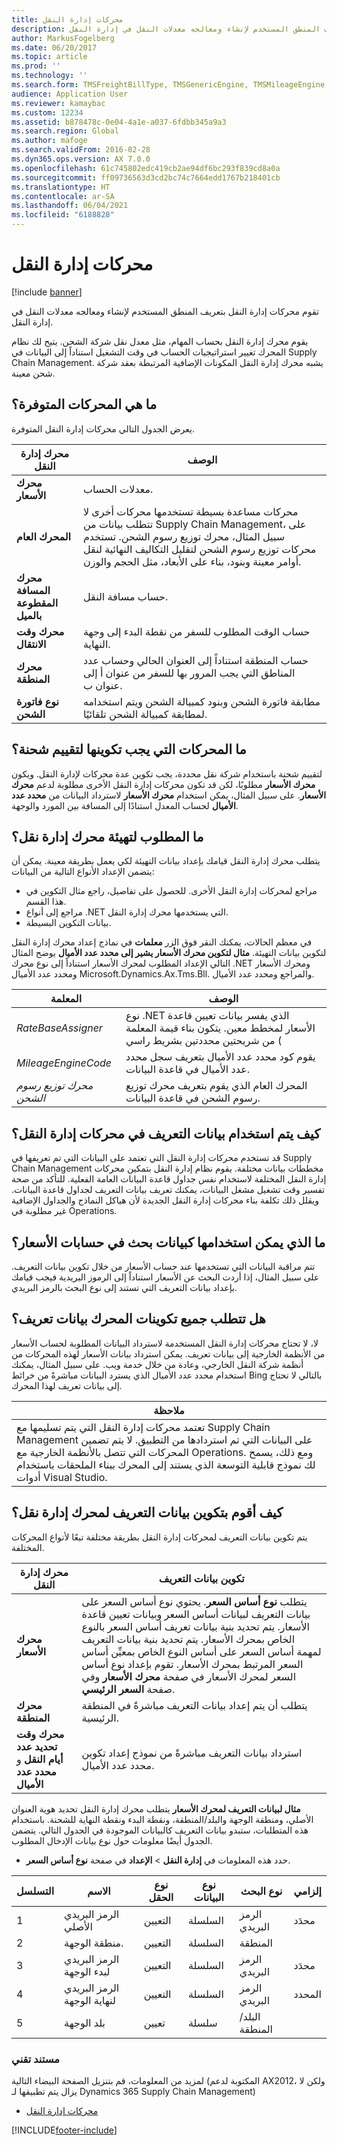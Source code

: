 ```yaml
---
title: محركات إدارة النقل
description: تقوم محركات إدارة النقل بتعريف المنطق المستخدم لإنشاء ومعالجه معدلات النقل في إدارة النقل.
author: MarkusFogelberg
ms.date: 06/20/2017
ms.topic: article
ms.prod: ''
ms.technology: ''
ms.search.form: TMSFreightBillType, TMSGenericEngine, TMSMileageEngine, TMSRateEngine, TMSTransitTimeEngine, TMSZoneEngine, TMSFreightBillTypeAssignment, TMSZoneMaster, TMSEngineParameters
audience: Application User
ms.reviewer: kamaybac
ms.custom: 12234
ms.assetid: b878478c-0e04-4a1e-a037-6fdbb345a9a3
ms.search.region: Global
ms.author: mafoge
ms.search.validFrom: 2016-02-28
ms.dyn365.ops.version: AX 7.0.0
ms.openlocfilehash: 61c745802edc419cb2ae94df6bc293f839cd8a0a
ms.sourcegitcommit: ff09736563d3cd2bc74c7664edd1767b218401cb
ms.translationtype: HT
ms.contentlocale: ar-SA
ms.lasthandoff: 06/04/2021
ms.locfileid: "6188828"
---
```

# <a name="transportation-management-engines"></a>محركات إدارة النقل

[!include [banner](../includes/banner.md)]

تقوم محركات إدارة النقل بتعريف المنطق المستخدم لإنشاء ومعالجه معدلات النقل في إدارة النقل. 

يقوم محرك إدارة النقل بحساب المهام، مثل معدل نقل شركة الشحن. يتيح لك نظام المحرك تغيير استراتيجيات الحساب في وقت التشغيل استناداً إلى البيانات في Supply Chain Management. يشبه محرك إدارة النقل المكونات الإضافية المرتبطة بعقد شركة شحن معينة.

## <a name="what-engines-are-available"></a>ما هي المحركات المتوفرة؟
يعرض الجدول التالي محركات إدارة النقل المتوفرة.

| محرك إدارة النقل | ‏‏الوصف                                                                                                                                                                                                                                                                                                                 |
|----------------------------------|-----------------------------------------------------------------------------------------------------------------------------------------------------------------------------------------------------------------------------------------------------------------------------------------------------------------------------|
| **محرك الأسعار**                  | معدلات الحساب.                                                                                                                                                                                                                                                                                                           |
| **المحرك العام**               | محركات مساعدة بسيطة تستخدمها محركات أخرى لا تتطلب بيانات من Supply Chain Management، على سبيل المثال، محرك توزيع رسوم الشحن. تستخدم محركات توزيع رسوم الشحن لتقليل التكاليف النهائية لنقل أوامر معينة وبنود، بناء على الأبعاد، مثل الحجم والوزن. |
| **محرك المسافة المقطوعة بالميل**               | حساب مسافة النقل.                                                                                                                                                                                                                                                                                     |
| **محرك وقت الانتقال**          | حساب الوقت المطلوب للسفر من نقطة البدء إلى وجهة النهاية.                                                                                                                                                                                                                                       |
| **محرك المنطقة**                  | حساب المنطقة استناداً إلى العنوان الحالي وحساب عدد المناطق التي يجب المرور بها للسفر من عنوان أ إلى عنوان ب.                                                                                                                                                                    |
| **نوع فاتورة الشحن**            | مطابقة فاتورة الشحن وبنود كمبيالة الشحن ويتم استخدامه لمطابقة كمبيالة الشحن تلقائيًا.                                                                                                                                                                                                                |


## <a name="what-engines-must-be-configured-to-rate-a-shipment"></a>ما المحركات التي يجب تكوينها لتقييم شحنة؟

لتقييم شحنة باستخدام شركة نقل محددة، يجب تكوين عدة محركات لإدارة النقل. ويكون **محرك الأسعار** مطلوبًا، لكن قد تكون محركات إدارة النقل الأخرى مطلوبة لدعم **محرك الأسعار**. على سبيل المثال، يمكن استخدام **محرك الأسعار** لاسترداد البيانات من **محدد عدد الأميال** لحساب المعدل استنادًا إلى‬ المسافة بين المورد والوجهة.

## <a name="whats-required-to-initialize-a-transportation-management-engine"></a>ما المطلوب لتهيئة محرك إدارة نقل؟
يتطلب محرك إدارة النقل قيامك بإعداد بيانات التهيئة لكي يعمل بطريقة معينة. يمكن أن يتضمن الإعداد الأنواع التالية من البيانات:
-   مراجع لمحركات إدارة النقل الأخرى. للحصول على تفاصيل، راجع مثال التكوين في هذا القسم.
-   مراجع إلى أنواع .NET التي يستخدمها محرك إدارة النقل.
-   بيانات التكوين البسيطة.

في معظم الحالات، يمكنك النقر فوق الزر **معلمات** في نماذج إعداد محرك إدارة النقل لتكوين بيانات التهيئة. **مثال لتكوين محرك الأسعار يشير إلى محدد عدد الأميال** يوضح المثال التالي الإعداد المطلوب لمحرك الأسعار استناداً إلى نوع محرك .NET ومحرك الأسعار ومحدد عدد الأميال Microsoft.Dynamics.Ax.Tms.Bll. والمراجع ومحدد عدد الأميال.

|          المعلمة           |                                                                                  الوصف                                                                                  |
|------------------------------|-------------------------------------------------------------------------------------------------------------------------------------------------------------------------------|
|  <em>RateBaseAssigner</em>   | نوع .NET الذي يفسر بيانات ‏‫تعيين قاعدة الأسعار‬ لمخطط معين. يتكون بناء قيمة المعلمة من شريحتين محددتين بشريط راسي ( |
|  <em>MileageEngineCode</em>  |                       يقوم كود محدد عدد الأميال بتعريف سجل محدد عدد الأميال في قاعدة البيانات.                        |
| <em>محرك توزيع رسوم الشحن</em> |                        المحرك العام الذي يقوم بتعريف محرك توزيع رسوم الشحن في قاعدة البيانات.                        |

## <a name="how-is-metadata-used-in-transportation-management-engines"></a>كيف يتم استخدام بيانات التعريف في محركات إدارة النقل؟

قد تستخدم محركات إدارة النقل التي تعتمد على البيانات التي تم تعريفها في Supply Chain Management مخططات بيانات مختلفة. يقوم نظام إدارة النقل بتمكين محركات إدارة النقل المختلفة لاستخدام نفس جداول قاعدة البيانات العامة الفعلية. للتأكد من صحة تفسير وقت تشغيل مشغل البيانات، يمكنك تعريف بيانات التعريف لجداول قاعدة البيانات. ويقلل ذلك تكلفة بناء محركات إدارة النقل الجديدة لأن هياكل النماذج والجداول الإضافية غير مطلوبة في Operations.

## <a name="what-can-be-used-as-search-data-in-rate-calculations"></a>ما الذي يمكن استخدامها كبيانات بحث في حسابات الأسعار؟
تتم مراقبة البيانات التي تستخدمها عند حساب الأسعار من خلال تكوين بيانات التعريف. على سبيل المثال، إذا أردت البحث عن الأسعار استناداً إلى الرموز البريدية فيجب قيامك بإعداد بيانات التعريف التي تستند إلى نوع البحث بالرمز البريدي.

## <a name="do-all-engine-configurations-require-metadata"></a>هل تتطلب جميع تكوينات المحرك بيانات تعريف؟
لا، لا تحتاج محركات إدارة النقل المستخدمة لاسترداد البيانات المطلوبة لحساب الأسعار من الأنظمة الخارجية إلى بيانات تعريف. يمكن استرداد بيانات الأسعار لهذه المحركات من أنظمة شركة النقل الخارجي، وعادة من خلال خدمة ويب. على سبيل المثال، يمكنك استخدام محدد عدد الأميال الذي يسترد البيانات مباشرةً من خرائط Bing بالتالي لا تحتاج إلى بيانات تعريف لهذا المحرك.

| **ملاحظة**                                                                                                                                                                                                                                                                                                                                                                     |
|------------------------------------------------------------------------------------------------------------------------------------------------------------------------------------------------------------------------------------------------------------------------------------------------------------------------------------------------------------------------------|
| تعتمد محركات إدارة النقل التي يتم تسليمها مع Supply Chain Management على البيانات التي تم استردادها من التطبيق. لا يتم تضمين المحركات التي تتصل بالأنظمة الخارجية مع Operations. ومع ذلك، يسمح لك نموذج قابلية التوسعة الذي يستند إلى المحرك ببناء الملحقات باستخدام أدوات Visual Studio. |

## <a name="how-do-i-configure-metadata-for-a-transportation-management-engine"></a>كيف أقوم بتكوين بيانات التعريف لمحرك إدارة نقل؟
يتم تكوين بيانات التعريف لمحركات إدارة النقل بطريقة مختلفة تبعًا لأنواع المحركات المختلفة.

| محرك إدارة النقل               | تكوين ‏‫بيانات التعريف‬                                                                                                                                                                                                                                                                                                                                                                                                                                               |
|------------------------------------------------|----------------------------------------------------------------------------------------------------------------------------------------------------------------------------------------------------------------------------------------------------------------------------------------------------------------------------------------------------------------------------------------------------------------------------------------------------------------------|
| **محرك الأسعار**                                | يتطلب **نوع أساس السعر**. يحتوي نوع أساس السعر‬ على بيانات التعريف لبيانات أساس السعر ‏‫وبيانات تعيين قاعدة الأسعار. يتم تحديد بنية بيانات تعريف أساس السعر بالنوع الخاص بمحرك الأسعار. يتم تحديد بنية بيانات التعريف لمهمة أساس السعر على‬ أساس النوع الخاص بمعيِّن أساس السعر المرتبط بمحرك الأسعار. تقوم بإعداد نوع أساس السعر لمحرك الأسعار في صفحة **محرك الأسعار** وفي صفحة **السعر الرئيسي**. |
| **محرك المنطقة**                                | يتطلب أن يتم إعداد بيانات التعريف مباشرةً في المنطقة الرئيسية.                                                                                                                                                                                                                                                                                                                                                                                                          |
| **محرك وقت تحديد عدد أيام النقل** و **محدد عدد الأميال** | استرداد بيانات التعريف مباشرةً من نموذج إعداد تكوين محدد عدد الأميال.                                                                                                                                                                                                                                                                                                                                                                                  |

  **مثال لبيانات التعريف لمحرك الأسعار** يتطلب محرك إدارة النقل تحديد هوية ‏‫العنوان الأصلي‬، ومنطقة الوجهة والبلد/المنطقة، ونقطة البدء ونقطة النهاية للشحنة. باستخدام هذه المتطلبات، ستبدو بيانات التعريف كالبيانات الموجودة في الجدول التالي. يتضمن الجدول أيضًا معلومات حول نوع بيانات الإدخال المطلوب.
-   حدد هذه المعلومات في **إدارة النقل** &gt; **الإعداد** في صفحة **نوع أساس السعر**.

| التسلسل | الاسم                          | نوع الحقل | نوع البيانات | نوع البحث    | إلزامي |
|----------|-------------------------------|------------|-----------|----------------|-----------|
| 1        | الرمز البريدي الأصلي            | التعيين | السلسلة    | الرمز البريدي    | محدَد  |
| 2        | منطقة الوجهة.             | التعيين | السلسلة    | المنطقة          |           |
| 3        | الرمز البريدي لبدء الوجهة | التعيين | السلسلة    | الرمز البريدي    | محدَد  |
| 4        | الرمز البريدي لنهاية الوجهة   | التعيين | السلسلة    | الرمز البريدي    | المحدد  |
| 5        | بلد الوجهة           | تعيين | سلسلة    | البلد/المنطقة |           |

### <a name="whitepaper"></a>مستند تقني

لمزيد من المعلومات، قم بتنزيل الصفحة البيضاء التالية (المكتوبة لدعم AX2012، ولكن لا يزال يتم تطبيقها لـ Dynamics 365 Supply Chain Management)

- [محركات إدارة النقل](https://download.microsoft.com/download/e/0/9/e0957665-c12f-43c7-94c0-611cc49d7d61/TransportationManagementEnginesInAX.pdf)


[!INCLUDE[footer-include](../../includes/footer-banner.md)]
